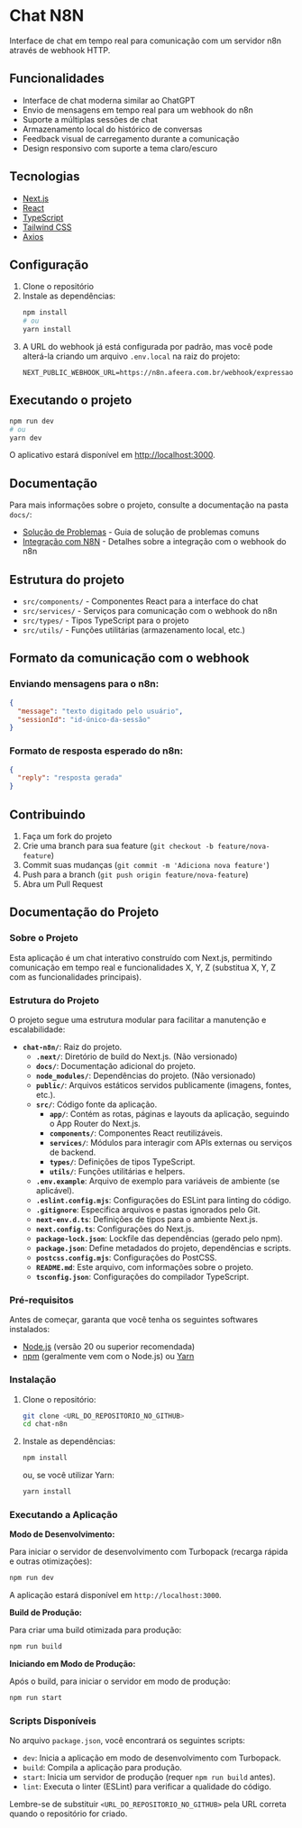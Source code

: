 # Chat N8N

Interface de chat em tempo real para comunicação com um servidor n8n através de webhook HTTP.

## Funcionalidades

- Interface de chat moderna similar ao ChatGPT
- Envio de mensagens em tempo real para um webhook do n8n
- Suporte a múltiplas sessões de chat
- Armazenamento local do histórico de conversas
- Feedback visual de carregamento durante a comunicação
- Design responsivo com suporte a tema claro/escuro

## Tecnologias

- [Next.js](https://nextjs.org/)
- [React](https://reactjs.org/)
- [TypeScript](https://www.typescriptlang.org/)
- [Tailwind CSS](https://tailwindcss.com/)
- [Axios](https://axios-http.com/)

## Configuração

1. Clone o repositório
2. Instale as dependências:
   ```bash
   npm install
   # ou
   yarn install
   ```
3. A URL do webhook já está configurada por padrão, mas você pode alterá-la criando um arquivo `.env.local` na raiz do projeto:
   ```
   NEXT_PUBLIC_WEBHOOK_URL=https://n8n.afeera.com.br/webhook/expressao
   ```

## Executando o projeto

```bash
npm run dev
# ou
yarn dev
```

O aplicativo estará disponível em [http://localhost:3000](http://localhost:3000).

## Documentação

Para mais informações sobre o projeto, consulte a documentação na pasta `docs/`:

- [Solução de Problemas](docs/TROUBLESHOOTING.md) - Guia de solução de problemas comuns
- [Integração com N8N](docs/INTEGRATION.md) - Detalhes sobre a integração com o webhook do n8n

## Estrutura do projeto

- `src/components/` - Componentes React para a interface do chat
- `src/services/` - Serviços para comunicação com o webhook do n8n
- `src/types/` - Tipos TypeScript para o projeto
- `src/utils/` - Funções utilitárias (armazenamento local, etc.)

## Formato da comunicação com o webhook

### Enviando mensagens para o n8n:

```json
{
  "message": "texto digitado pelo usuário",
  "sessionId": "id-único-da-sessão"
}
```

### Formato de resposta esperado do n8n:

```json
{
  "reply": "resposta gerada"
}
```

## Contribuindo

1. Faça um fork do projeto
2. Crie uma branch para sua feature (`git checkout -b feature/nova-feature`)
3. Commit suas mudanças (`git commit -m 'Adiciona nova feature'`)
4. Push para a branch (`git push origin feature/nova-feature`)
5. Abra um Pull Request

## Documentação do Projeto

### Sobre o Projeto

Esta aplicação é um chat interativo construído com Next.js, permitindo comunicação em tempo real e funcionalidades X, Y, Z (substitua X, Y, Z com as funcionalidades principais).

### Estrutura do Projeto

O projeto segue uma estrutura modular para facilitar a manutenção e escalabilidade:

-   **`chat-n8n/`**: Raiz do projeto.
    -   **`.next/`**: Diretório de build do Next.js. (Não versionado)
    -   **`docs/`**: Documentação adicional do projeto.
    -   **`node_modules/`**: Dependências do projeto. (Não versionado)
    -   **`public/`**: Arquivos estáticos servidos publicamente (imagens, fontes, etc.).
    -   **`src/`**: Código fonte da aplicação.
        -   **`app/`**: Contém as rotas, páginas e layouts da aplicação, seguindo o App Router do Next.js.
        -   **`components/`**: Componentes React reutilizáveis.
        -   **`services/`**: Módulos para interagir com APIs externas ou serviços de backend.
        -   **`types/`**: Definições de tipos TypeScript.
        -   **`utils/`**: Funções utilitárias e helpers.
    -   **`.env.example`**: Arquivo de exemplo para variáveis de ambiente (se aplicável).
    -   **`.eslint.config.mjs`**: Configurações do ESLint para linting do código.
    -   **`.gitignore`**: Especifica arquivos e pastas ignorados pelo Git.
    -   **`next-env.d.ts`**: Definições de tipos para o ambiente Next.js.
    -   **`next.config.ts`**: Configurações do Next.js.
    -   **`package-lock.json`**: Lockfile das dependências (gerado pelo npm).
    -   **`package.json`**: Define metadados do projeto, dependências e scripts.
    -   **`postcss.config.mjs`**: Configurações do PostCSS.
    -   **`README.md`**: Este arquivo, com informações sobre o projeto.
    -   **`tsconfig.json`**: Configurações do compilador TypeScript.

### Pré-requisitos

Antes de começar, garanta que você tenha os seguintes softwares instalados:

-   [Node.js](https://nodejs.org/) (versão 20 ou superior recomendada)
-   [npm](https://www.npmjs.com/) (geralmente vem com o Node.js) ou [Yarn](https://yarnpkg.com/)

### Instalação

1.  Clone o repositório:
    ```bash
    git clone <URL_DO_REPOSITORIO_NO_GITHUB>
    cd chat-n8n
    ```

2.  Instale as dependências:
    ```bash
    npm install
    ```
    ou, se você utilizar Yarn:
    ```bash
    yarn install
    ```

### Executando a Aplicação

**Modo de Desenvolvimento:**

Para iniciar o servidor de desenvolvimento com Turbopack (recarga rápida e outras otimizações):

```bash
npm run dev
```

A aplicação estará disponível em `http://localhost:3000`.

**Build de Produção:**

Para criar uma build otimizada para produção:

```bash
npm run build
```

**Iniciando em Modo de Produção:**

Após o build, para iniciar o servidor em modo de produção:

```bash
npm run start
```

### Scripts Disponíveis

No arquivo `package.json`, você encontrará os seguintes scripts:

-   `dev`: Inicia a aplicação em modo de desenvolvimento com Turbopack.
-   `build`: Compila a aplicação para produção.
-   `start`: Inicia um servidor de produção (requer `npm run build` antes).
-   `lint`: Executa o linter (ESLint) para verificar a qualidade do código.

Lembre-se de substituir `<URL_DO_REPOSITORIO_NO_GITHUB>` pela URL correta quando o repositório for criado.
